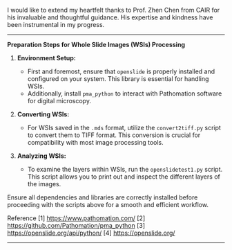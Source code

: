 I would like to extend my heartfelt thanks to Prof. Zhen Chen from CAIR for his invaluable and thoughtful guidance. His expertise and kindness have been instrumental in my progress.


---

**Preparation Steps for Whole Slide Images (WSIs) Processing**

1. **Environment Setup:**
   - First and foremost, ensure that `openslide` is properly installed and configured on your system. This library is essential for handling WSIs.
   - Additionally, install `pma_python` to interact with Pathomation software for digital microscopy.

2. **Converting WSIs:**
   - For WSIs saved in the `.mds` format, utilize the `convert2tiff.py` script to convert them to TIFF format. This conversion is crucial for compatibility with most image processing tools.

3. **Analyzing WSIs:**
   - To examine the layers within WSIs, run the `openslidetest1.py` script. This script allows you to print out and inspect the different layers of the images.

Ensure all dependencies and libraries are correctly installed before proceeding with the scripts above for a smooth and efficient workflow.

Reference
[1] https://www.pathomation.com/
[2] https://github.com/Pathomation/pma_python
[3] https://openslide.org/api/python/
[4] https://openslide.org/

--- 
